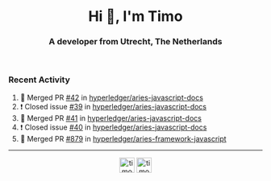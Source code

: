 <h1 align="center">Hi 👋, I'm Timo</h1>
<h3 align="center">A developer from Utrecht, The Netherlands</h3>
<br/>
<!-- https://github.com/rahuldkjain/github-profile-readme-generator --!>

<!--  <p align="left"><img src="https://github-readme-stats.vercel.app/api?username=timoglastra&show_icons=true&count_private=true&" alt="timoglastra" /></p> --!>

<!--
Github language stats
<p align="left"><img src="https://github-readme-stats.vercel.app/api/top-langs/?username=timoglastra&layout=compact" alt="timoglastra" /><p>
-->

<!-- Codestats language stats -->
<!-- <p align="left"><img src="https://codestats-readme.vercel.app/api/top-langs/?username=timoglastra&layout=compact&language_count=12" alt="timoglastra" /><p>    --!>
  
<h3>Recent Activity</h3>

<!--START_SECTION:activity-->
1. 🎉 Merged PR [#42](https://github.com/hyperledger/aries-javascript-docs/pull/42) in [hyperledger/aries-javascript-docs](https://github.com/hyperledger/aries-javascript-docs)
2. ❗️ Closed issue [#39](https://github.com/hyperledger/aries-javascript-docs/issues/39) in [hyperledger/aries-javascript-docs](https://github.com/hyperledger/aries-javascript-docs)
3. 🎉 Merged PR [#41](https://github.com/hyperledger/aries-javascript-docs/pull/41) in [hyperledger/aries-javascript-docs](https://github.com/hyperledger/aries-javascript-docs)
4. ❗️ Closed issue [#40](https://github.com/hyperledger/aries-javascript-docs/issues/40) in [hyperledger/aries-javascript-docs](https://github.com/hyperledger/aries-javascript-docs)
5. 🎉 Merged PR [#879](https://github.com/hyperledger/aries-framework-javascript/pull/879) in [hyperledger/aries-framework-javascript](https://github.com/hyperledger/aries-framework-javascript)
<!--END_SECTION:activity-->

---

<p align="center">
<a href="https://twitter.com/timoglastra" target="blank"><img align="center" src="https://cdn.jsdelivr.net/npm/simple-icons@3.0.1/icons/twitter.svg" alt="timoglastra" height="30" width="30" /></a>
<a href="https://linkedin.com/in/timoglastra" target="blank"><img align="center" src="https://cdn.jsdelivr.net/npm/simple-icons@3.0.1/icons/linkedin.svg" alt="timoglastra" height="30" width="30" /></a>
</p>



